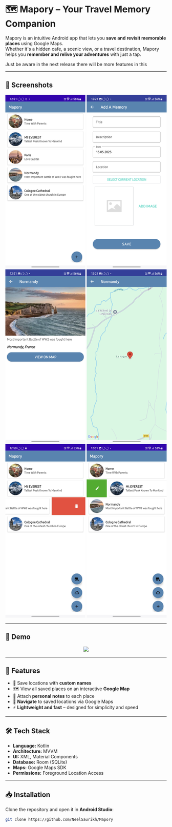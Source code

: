 # 🗺️ Mapory – Your Travel Memory Companion

Mapory is an intuitive Android app that lets you **save and revisit memorable places** using Google Maps.  
Whether it's a hidden cafe, a scenic view, or a travel destination, Mapory helps you **remember and relive your adventures** with just a tap.

Just be aware in the next release there will be more features in this 

---

## 📸 Screenshots

<div align="center">
  <img src="Images/Screenshot_20250515_122120_Mapory.png" width="250"/>
  <img src="Images/Screenshot_20250515_122127_Mapory.png" width="250"/>
  <img src="Images/Screenshot_20250515_122140_Mapory.png" width="250"/>
  <img src="Images/Screenshot_20250515_122147_Mapory.png" width="250"/>
   <img src="Images/utils1.png" width="250"/>
   <img src="Images/utils2.png" width="250"/>
</div>

---

## 🎥 Demo

<div align="center">
  <img src="Images/maporydemo.gif" width="600"/>
</div>

---

## 🚀 Features

- 📍 Save locations with **custom names**
- 🗺️ View all saved places on an interactive **Google Map**
- 📝 Attach **personal notes** to each place
- 🧭 **Navigate** to saved locations via Google Maps
- ⚡ **Lightweight and fast** – designed for simplicity and speed

---

## 🛠️ Tech Stack

- **Language:** Kotlin  
- **Architecture:** MVVM  
- **UI:** XML, Material Components  
- **Database:** Room (SQLite)  
- **Maps:** Google Maps SDK  
- **Permissions:** Foreground Location Access

---

## 📥 Installation

Clone the repository and open it in **Android Studio**:

```bash
git clone https://github.com/NeelSaurikh/Mapory
